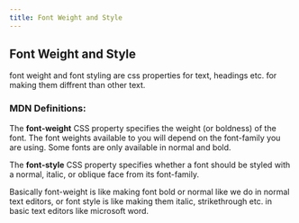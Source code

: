```yaml
---
title: Font Weight and Style
---
```

## Font Weight and Style

font weight and font styling are css properties for text, headings etc. for making them diffrent than other text. 

### MDN Definitions:


The **font-weight** CSS property specifies the weight (or boldness) of the font. The font weights available to you will depend on the font-family you are using. Some fonts are only available in normal and bold.

The **font-style** CSS property specifies whether a font should be styled with a normal, italic, or oblique face from its font-family.

Basically font-weight is like making font bold or normal like we do in normal text editors, or font style is like making them italic, strikethrough etc. in basic text editors like microsoft word.
